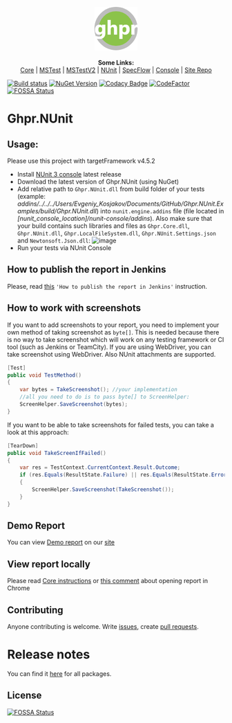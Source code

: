 <p align="center">
  <a href="https://ghpreporter.github.io/"><img src="https://github.com/GHPReporter/GHPReporter.github.io/blob/master/img/logo-small.png?raw=true" alt="Project icon"></a>
  <br><br>
  <b>Some Links:</b><br>
  <a href="https://github.com/GHPReporter/Ghpr.Core">Core</a> |
  <a href="https://github.com/GHPReporter/Ghpr.MSTest">MSTest</a> |
  <a href="https://github.com/GHPReporter/Ghpr.MSTestV2">MSTestV2</a> |
  <a href="https://github.com/GHPReporter/Ghpr.NUnit">NUnit</a> |
  <a href="https://github.com/GHPReporter/Ghpr.SpecFlow">SpecFlow</a> |
  <a href="https://github.com/GHPReporter/Ghpr.Console">Console</a> |
  <a href="https://github.com/GHPReporter/GHPReporter.github.io/">Site Repo</a>
</p>

[![Build status](https://ci.appveyor.com/api/projects/status/edl1eag5luk5v4xs?svg=true)](https://ci.appveyor.com/project/elv1s42/ghpr-nunit)
[![NuGet Version](https://img.shields.io/nuget/v/Ghpr.NUnit.svg)](https://www.nuget.org/packages/Ghpr.NUnit)
[![Codacy Badge](https://api.codacy.com/project/badge/Grade/dcdcf3b7866242fba326fb9aa47871b3)](https://www.codacy.com/app/GHPReporter/Ghpr.NUnit?utm_source=github.com&amp;utm_medium=referral&amp;utm_content=GHPReporter/Ghpr.NUnit&amp;utm_campaign=Badge_Grade)
[![CodeFactor](https://www.codefactor.io/repository/github/ghpreporter/ghpr.nunit/badge)](https://www.codefactor.io/repository/github/ghpreporter/ghpr.nunit)
[![FOSSA Status](https://app.fossa.io/api/projects/git%2Bgithub.com%2FGHPReporter%2FGhpr.NUnit.svg?type=shield)](https://app.fossa.io/projects/git%2Bgithub.com%2FGHPReporter%2FGhpr.NUnit?ref=badge_shield)

# Ghpr.NUnit

## Usage:
Please use this project with targetFramework v4.5.2

 - Install [NUnit 3 console](https://github.com/nunit/nunit-console/releases) latest release
 - Download the latest version of Ghpr.NUnit (using NuGet)
 - Add relative path to `Ghpr.NUnit.dll` from build folder of your tests (example: _addins/../../../Users/Evgeniy_Kosjakov/Documents/GitHub/Ghpr.NUnit.Examples/build/Ghpr.NUnit.dll_) into `nunit.engine.addins` file (file located in *[nunit_console_location]/nunit-console/addins*). Also make sure that your build contains such libraries and files  as `Ghpr.Core.dll`, `Ghpr.NUnit.dll`, `Ghpr.LocalFileSystem.dll`, `Ghpr.NUnit.Settings.json` and `Newtonsoft.Json.dll`:
 ![image](https://user-images.githubusercontent.com/6689884/42174465-21b053a6-7e2b-11e8-8bae-a5cced08812f.png)
 - Run your tests via NUnit Console
 
## How to publish the report in Jenkins

Please, read [this](https://github.com/GHPReporter/Ghpr.Core#how-to-publish-the-report-in-jenkins) `'How to publish the report in Jenkins'` instruction.

## How to work with screenshots

If you want to add screenshots to your report, you need to implement your own method of taking screenshot as `byte[]`. This is needed because there is no way to take screenshot which will work on any testing framework or CI tool (such as Jenkins or TeamCity). If you are using WebDriver, you can take screenshot using WebDriver. Also NUnit attachments are supported. 

```csharp
[Test]
public void TestMethod()
{
    var bytes = TakeScreenshot(); //your implementation
    //all you need to do is to pass byte[] to ScreenHelper:
    ScreenHelper.SaveScreenshot(bytes);
}
```
If you want to be able to take screenshots for failed tests, you can take a look at this approach:

```csharp
[TearDown]
public void TakeScreenIfFailed()
{
    var res = TestContext.CurrentContext.Result.Outcome;
    if (res.Equals(ResultState.Failure) || res.Equals(ResultState.Error))
    {
        ScreenHelper.SaveScreenshot(TakeScreenshot());
    }
}
```

## Demo Report

You can view [Demo report](http://ghpreporter.github.io/report/) on our [site](http://ghpreporter.github.io/)

## View report locally

Please read [Core instructions](https://github.com/GHPReporter/Ghpr.Core#view-report-locally) or [this comment](https://github.com/GHPReporter/Ghpr.NUnit/issues/16#issuecomment-291445978) about opening report in Chrome

## Contributing

Anyone contributing is welcome. Write [issues](https://github.com/GHPReporter/Ghpr.NUnit/issues), create [pull requests](https://github.com/GHPReporter/Ghpr.NUnit/pulls).

# Release notes

You can find it [here](https://github.com/GHPReporter/Ghpr.Core/blob/master/RELEASE_NOTES.md) for all packages.


## License
[![FOSSA Status](https://app.fossa.io/api/projects/git%2Bgithub.com%2FGHPReporter%2FGhpr.NUnit.svg?type=large)](https://app.fossa.io/projects/git%2Bgithub.com%2FGHPReporter%2FGhpr.NUnit?ref=badge_large)